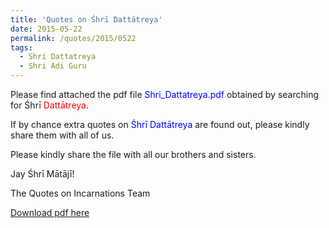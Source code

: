 ```yaml
---
title: 'Quotes on Śhrī Dattātreya'
date: 2015-05-22
permalink: /quotes/2015/0522
tags:
  - Shri Dattatreya
  - Shri Adi Guru 
---
```


Please find attached the pdf file <font color="blue">Shri_Dattatreya.pdf</font> obtained by searching for Śhrī <font color="red">Dattātreya</font>.   

If by chance extra quotes on <font color="blue">Śhrī Dattātreya</font> are found out, please kindly share them with all of us.  

Please kindly share the file with all our brothers and sisters.  

Jay Śhrī Mātājī!  

The Quotes on Incarnations Team  

[Download pdf here](http://seven-teams.github.io/files/Shri_Dattatreya.pdf)